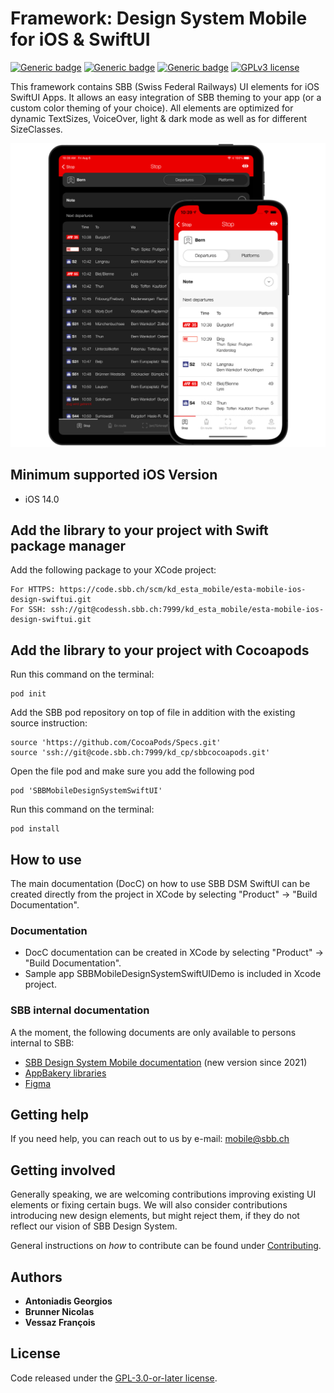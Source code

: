 # Framework: Design System Mobile for iOS & SwiftUI

[![Generic badge](https://img.shields.io/badge/platform-iOS%2014+-blue.svg)](https://www.apple.com/ios/ios-15/)
[![Generic badge](https://img.shields.io/badge/Swift%20Package%20Manager-compatible-brightgreen.svg)](https://github.com/apple/swift-package-manager)
[![Generic badge](https://img.shields.io/badge/pod-compatible-brightgreen.svg)](https://TODO/)
[![GPLv3 license](https://img.shields.io/badge/License-GPLv3-blue.svg)](https://spdx.org/licenses/GPL-3.0-or-later.html)

This framework contains SBB (Swiss Federal Railways) UI elements for iOS SwiftUI Apps. It allows an easy integration of SBB theming to your app (or a custom color theming of your choice). All elements are optimized for dynamic TextSizes, VoiceOver, light & dark mode as well as for different SizeClasses.

![SBB Design System Mobile in use](SBBMobileDesignSystemSwiftUI/Documentation.docc/Resources/SBBDSM_Devices.png)

## Minimum supported iOS Version

* iOS 14.0

## Add the library to your project with Swift package manager

Add the following package to your XCode project:
```
For HTTPS: https://code.sbb.ch/scm/kd_esta_mobile/esta-mobile-ios-design-swiftui.git
For SSH: ssh://git@codessh.sbb.ch:7999/kd_esta_mobile/esta-mobile-ios-design-swiftui.git
```

## Add the library to your project with Cocoapods

Run this command on the terminal:
```
pod init
```

Add the SBB pod repository on top of file in addition with the existing source instruction:
```
source 'https://github.com/CocoaPods/Specs.git'
source 'ssh://git@code.sbb.ch:7999/kd_cp/sbbcocoapods.git'
```

Open the file pod and make sure you add the following pod
```
pod 'SBBMobileDesignSystemSwiftUI'
```

Run this command on the terminal:
```
pod install
```

## How to use

The main documentation (DocC) on how to use SBB DSM SwiftUI can be created directly from the project in XCode by selecting "Product" -> "Build Documentation".

### Documentation

* DocC documentation can be created in XCode by selecting "Product" -> "Build Documentation".
* Sample app SBBMobileDesignSystemSwiftUIDemo is included in Xcode project.

### SBB internal documentation

A the moment, the following documents are only available to persons internal to SBB:
* [SBB Design System Mobile documentation](https://digital.sbb.ch/de/design-system-mobile-new "Design System Mobile documentation") (new version since 2021) 
* [AppBakery libraries](https://sbb.sharepoint.com/sites/app-bakery/SitePages/Mobile-Libraries.aspx "AppBakery liraries")
* [Figma](https://www.figma.com/file/56woOj0p1qEOrZiTzi4mJ7/SBB-Mobile-Library-%28draft%29 "Figma library")

## Getting help

If you need help, you can reach out to us by e-mail: [mobile@sbb.ch](mailto:mobile@sbb.ch?subject=[GitHub]%20MDS%20SwiftUI)

## Getting involved

Generally speaking, we are welcoming contributions improving existing UI elements or fixing certain bugs. We will also consider contributions introducing new design elements, but might reject them, if they do not reflect our vision of SBB Design System.

General instructions on _how_ to contribute can be found under [Contributing](Contributing.md).

## Authors

* **Antoniadis Georgios**
* **Brunner Nicolas**
* **Vessaz François**


## License

Code released under the [GPL-3.0-or-later license](LICENSE).
